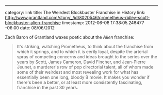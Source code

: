 --- 
category: link
title: The Weirdest Blockbuster Franchise in History
link: http://www.grantland.com/story/_/id/8020546/prometheus-ridley-scott-blockbuster-alien-franchise
timestamp: 2012-06-08 17:38:05.246477 -06:00
date: 08/06/2012

Zach Baron of Grantland waxes poetic about the *Alien* franchise:

> It's striking, watching Prometheus, to think about the franchise from which it springs, and to which it is eerily loyal, despite the arterial spray of competing concerns and ideas brought to the series over the years by Scott, James Cameron, David Fincher, and Jean-Pierre Jeunet, a murderer's row of pop directorial talent, all of whom made some of their weirdest and most revealing work for what has essentially been one long, bloody B movie. It makes you wonder if there's been a better, or at least more consistently fascinating, franchise in the past 30 years.

